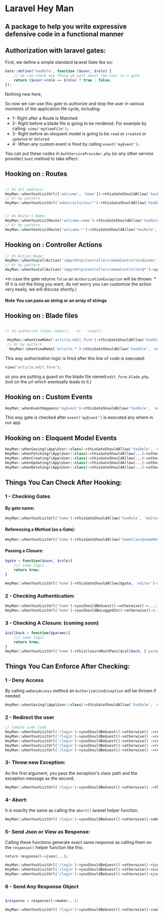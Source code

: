 # Laravel Hey Man

## A package to help you write expressive defensive code in a functional manner


## Authorization with laravel gates:

First, we define a simple standard laravel Gate like so:

```php
Gate::define('hasRole', function ($user, $role) {
    // we can check any thing we want about the user in a gate
    return ($user->role == $role) ? true : false;
});

```
Nothing new here,

So now we can use this gate to authorize and stop the user in various moments of the application life cycle, including:
- 1- Right after a Route is Matched
- 2- Right before a blade file is going to be rendered. For example by calling: `view('myViewFile');` 
- 3- Right before an eloquent model is going to be `read` or `created` or `updated` or `deleted`
- 4- When any custom event is fired by calling `event('myEvent');`


You can put these codes in `AuthServiceProvider.php` (or any other service provider) `boot` method to take effect:

## Hooking on : Routes

```php

// On Url address:
HeyMan::whenYouVisitUrl(['welcome', 'home'])->thisGateShouldAllow('hasRole', 'editor')->otherwise()->weDenyAccess();
// Or by pattern
HeyMan::whenYouVisitUrl('admin/articles/*')->thisGateShouldAllow('hasRole', 'editor')->otherwise()->...


// On Route's Name:
HeyMan::whenYouVisitRoute('welcome.name')->thisGateShouldAllow('hasRole', 'editor')->otherwise()->...
// Or by pattern
HeyMan::whenYouVisitRoute('welcome.*')->thisGateShouldAllow('hasRole', 'editor')->otherwise()->...

```

## Hooking on : Controller Actions

```php
// On Action Name:
HeyMan::whenYouCallAction('\App\Http\Controllers\HomeController@index')->youShouldBeGuest()->otherwise()->...
// Or by pattern
HeyMan::whenYouCallAction('\App\Http\Controllers\HomeController@*')->youShouldBeGuest()->otherwise()->...

```

*In case the gate returns `false` an `AuthorizationException` will be thrown.
*(If it is not the thing you want, do not worry you can customize the action very easily, we will discuss shortly.)


#### Note You can pass an string or an array of strings


## Hooking on : Blade files


```php 

// to authorize \View::make();   or   view();

 HeyMan::whenViewMake('article.edit_form')->thisGateShouldAllow('hasRole', 'editor')->otherwise()->...
 // Or by pattern
  HeyMan::whenViewMake('article.*')->thisGateShouldAllow('hasRole', 'editor')->otherwise()->...
 ```
 
This way authorization logic is fired after this line of code is executed:

```php
view('article.edit_form');
```
so you are putting a guard on the blade file named:`edit_form.blade.php`. (not on the url which eventually leads to it.)


## Hooking on : Custom Events

```php
HeyMan::whenEventHappens('myEvent')->thisGateShouldAllow('hasRole', 'editor')->otherwise()->...
```

This way gate is checked after `event('myEvent')` is executed any where in our app


## Hooking on : Eloquent Model Events
```php
HeyMan::whenSaving(\App\User::class)->thisGateShouldAllow('hasRole', 'editor')->otherwise()->weDenyAccess();
HeyMan::whenFetching(\App\User::class)->thisGateShouldAllow(...)->otherwise()->weDenyAccess();
HeyMan::whenCreating(\App\User::class)->thisGateShouldAllow(...)->otherwise()->weDenyAccess();
HeyMan::whenUpdating(\App\User::class)->thisGateShouldAllow(...)->otherwise()->weDenyAccess();
HeyMan::whenDeleting(\App\User::class)->thisGateShouldAllow(...)->otherwise()->weDenyAccess();
```


## Things You Can Check After Hooking:

### 1 - Checking Gates


#### By gate name:

```php
HeyMan::whenYouVisitUrl('home')->thisGateShouldAllow('hasRole', 'editor')->otherwise()->...;
```

#### Referencing a Method (as a Gate):

```php
HeyMan::whenYouVisitUrl('home')->thisGateShouldAllow('SomeClass@someMethod', 'editor')->otherwise()->...;
```

#### Passing a Closure:

```php
$gate = function($user, $role){
    /// some logic
    return true;
}

HeyMan::whenYouVisitUrl('home')->thisGateShouldAllow($gate, 'editor')->otherwise()->...;
```

### 2 - Checking Authentication:

```php
HeyMan::whenYouVisitUrl('home')->youShouldBeGuest()->otherwise()->...;
HeyMan::whenYouVisitUrl('home')->youShouldBeLoggedIn()->otherwise()->...;
```

### 3 - Checking A Closure: (coming soon)

```php
$callback = function($params){
    /// some logic
    return true;
}
HeyMan::whenYouVisitUrl('home')->thisClosureMustPass($callback, ['param1'])->otherwise()->...;
```


## Things You Can Enforce After Checking:

### 1 - Deny Access

By calling `weDenyAccess` method an `AuthorizationException` will be thrown if needed

```php
HeyMan::whenSaving(\App\User::class)->thisGateShouldAllow('hasRole', 'editor')->otherwise()->weDenyAccess();
```

### 2 - Redirect the user

```php
// Sample sudo Code
HeyMan::whenYouVisitUrl('/login')->youShouldBeGuest()->otherwise() ->redirectTo(...);
HeyMan::whenYouVisitUrl('/login')->youShouldBeGuest()->otherwise() ->redirectToRoute(...);
HeyMan::whenYouVisitUrl('/login')->youShouldBeGuest()->otherwise() ->redirectToAction(...);
HeyMan::whenYouVisitUrl('/login')->youShouldBeGuest()->otherwise() ->redirectToIntended(...);
HeyMan::whenYouVisitUrl('/login')->youShouldBeGuest()->otherwise() ->redirectGuest(...);
```

### 3- Throw new Exception:

As the first argument, you pass the exception's class path and the exception message as the second.

```php
HeyMan::whenYouVisitUrl('/login')->youShouldBeGuest()->otherwise() ->throwNew(AuthorizationException::class, 'My Message');
```

### 4- Abort:

It is exaclty the same as calling the `abort()` laravel helper function.

```php
HeyMan::whenYouVisitUrl('/login')->youShouldBeGuest()->otherwise()->abort(...);
```

### 5- Send Json or View as Response:

Calling these functions generate exact same response as calling them on the `response()` helper function like this:
 
`return response()->json(...);`

```php
HeyMan::whenYouVisitUrl('/login')->youShouldBeGuest()->otherwise()->json(...);
HeyMan::whenYouVisitUrl('/login')->youShouldBeGuest()->otherwise()->view(...);
HeyMan::whenYouVisitUrl('/login')->youShouldBeGuest()->otherwise()->jsonp(...);
```

### 6 - Send Any Response Object

```php

$response = response()->make(...);

HeyMan::whenYouVisitUrl('/login')->youShouldBeGuest()->otherwise()->send($response);
```
